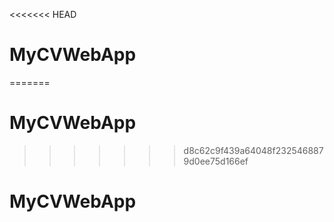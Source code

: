 <<<<<<< HEAD
# MyCVWebApp
=======
# MyCVWebApp
>>>>>>> d8c62c9f439a64048f2325468879d0ee75d166ef
# MyCVWebApp
